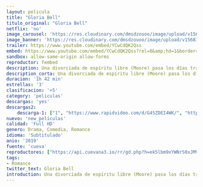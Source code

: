 ```yaml
---
layout: pelicula
title: "Gloria Bell"
titulo_original: "Gloria Bell"
netflix: 'no'
image_carousel: 'https://res.cloudinary.com/dmsdzouoo/image/upload/v1568175219/gloria-min_igtue2.jpg'
image_banner: 'https://res.cloudinary.com/dmsdzouoo/image/upload/v1568175224/gloria-bell1-min_sriirx.jpg'
trailer: https://www.youtube.com/embed/YCwCdQK2Qss
embed: https://www.youtube.com/embed/YCwCdQK2Qss?rel=0&amp;hd=1&border=0&wmode=opaque&enablejsapi=1&modestbranding=1&controls=1&showinfo=1
sandbox: allow-same-origin allow-forms
reproductor: fembed
description: Una divorciada de espíritu libre (Moore) pasa los días trabajando en una oficina. Por la noche se desata bailando en las diferentes discotecas de Los Ángeles. Cuando encuentra a Arnold (Turturro), su vida cambia radicalmente al verse inmersa en un inesperado romance.
description_corta: Una divorciada de espíritu libre (Moore) pasa los días trabajando en una oficina. Por la noche se desata bailando en las diferentes discotecas de Los Ángeles. Cuando encuentra a Arnold (Turturro), su vida cambia radicalmente al verse inmersa en un inesperado romance.
duracion: '1h 42 min'
estrellas: '3'
clasificacion: '+5'
category: 'peliculas'
descargas: 'yes'
descargas2:
    descarga-1: ["1", "https://www.rapidvideo.com/d/G45ZDEI4WK/", "https://www.google.com/s2/favicons?domain=openload.co","OpenLoad","https://res.cloudinary.com/imbriitneysam/image/upload/v1541473684/mexico.png", "Latino", "TS-Screener"]
nuevo: 'new_peliculas'
calidad: 'Full HD'
genero: Drama, Comedia, Romance
idioma: 'Subtitulado'
anio: '2019'
fuente: 'cueva'
reproductores: ["https://api.cuevana3.io/rr/gd.php?h=ek5lbm9xYWNrS0xJMVp5b21KREk0dFBLbjVkaHhkRGdrOG1jbnBpUnhhS1ZwNW1XbE5PdjVNaVdnbVY3dXJ2ZXNNaG1xSHVtbXVQSTFwV1RsNWpNdWJTU3FadVkyUT09"]
tags:
- Romance
twitter_text: Gloria Bell
introduction: Una divorciada de espíritu libre (Moore) pasa los días trabajando en una oficina. Por la noche se desata bailando en las diferentes discotecas de Los Ángeles. Cuando encuentra a Arnold (Turturro), su vida cambia radicalmente al verse inmersa en un inesperado romance.
---
```



 







